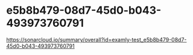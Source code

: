 # e5b8b479-08d7-45d0-b043-493973760791
https://sonarcloud.io/summary/overall?id=examly-test_e5b8b479-08d7-45d0-b043-493973760791
